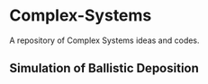 # Complex-Systems
A repository of Complex Systems ideas and codes.

## Simulation of Ballistic Deposition



